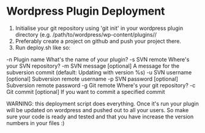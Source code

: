 Wordpress Plugin Deployment
===========================

1. Initialise your git repository using 'git init' in your wordpress plugin directory (e.g. /path/to/wordpress/wp-content/plugins/<plugin-name>/
2. Preferably create a project on github and push your project there.
4. Run deploy.sh like so:

-n Plugin name What's the name of your plugin?
-s SVN remote Where's your SVN repository?
-m SVN message [optional] A message for the subversion commit (default:
Updating with version %s)
-u SVN username [optional] Subversion remote username
-p SVN password [optional] Subversion remote password
-g Git remote Where's your git repository?
-c Git commit [optional] If you want to commit a specified commit

WARNING: this deployment script does everything. Once it's run your plugin will be updated on wordpress and pushed out to all your users. So make sure your code is ready and tested and that you have increase the version numbers in your files :)
